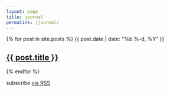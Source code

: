 ```yaml
---
layout: page
title: journal
permalink: /journal/
---
```

<div class="home">
<div class="post_snippet">
<div class="post-list">
    {% for post in site.posts %}
        <span class="post-meta">{{ post.date | date: "%b %-d, %Y" }}</span>
        <h2>
          <a class="post-link" href="{{ post.url | prepend: site.baseurl }}">{{ post.title }}</a>
        </h2>
    {% endfor %}
  </div>
  <p class="rss-subscribe">subscribe <a href="{{ "/feed.xml" | prepend: site.baseurl }}">via RSS</a></p>
  </div>
</div>

